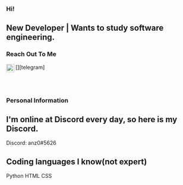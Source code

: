 ### Hi!

## New Developer | Wants to study software engineering.

### Reach Out To Me

[<img width="22" src="https://unpkg.com/simple-icons@v5/icons/telegram.svg" align="left" />][telegram]

<br />
<br />

### Personal Information
## I'm online at Discord every day, so here is my Discord.
Discord: anz0#5626
## Coding languages I know(not expert)
Python
HTML
CSS
